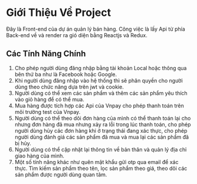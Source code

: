 # Giới Thiệu Về Project

Đây là Front-end của dự án quản lý bán hàng. Công việc là lấy Api từ phía Back-end về và render ra gió diện bằng Reactjs và Redux.

## Các Tính Năng Chính

1. Cho phép người dùng đăng nhập bằng tài khoản Local hoặc thông qua bên thứ ba như là Facebook hoặc Google.
2. Khi người dùng đăng nhập vào hệ thống thì sẽ phân quyền cho người dùng theo chức năng dựa trên jwt và cookie.
3. Người dùng có thể xem các sản phẩm và thêm các sản phẩm yêu thích vào giỏ hàng để có thể mua.
4. Mua hàng được tích hợp các Api của Vnpay cho phép thanh toán trên môi trường test của Vnpay.
5. Người dùng có thể theo dõi đơn hàng của mình có thể thanh toán lại cho nhưng đơn hàng đã mua nhưng xảy ra lỗi trong lúc thanh toán, cho phép người dùng hủy các đơn hàng khi ở trạng thái đang xác thực, cho phép người dùng đánh giá các sản phẩm đã mua và mua lại các sản phẩm đã bị hủy.
6. Người dùng có thể cập nhật lại thông tin về bản thân và quản lý địa chỉ giao hàng của mình.
7. Một số tính năng khác như quên mật khẩu gửi otp qua email để xác thực. Tìm kiếm sản phẩm theo tên, lọc sản phẩm theo giá, theo dõi các sản phẩm được người dùng quan tâm.


